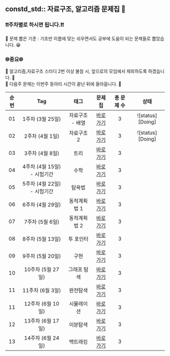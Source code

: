 ## constd_std:: 자료구조, 알고리즘 문제집 👾

### **❗️❗️주차별로 하시면 됩니다.❗️❗️**
📢 문제 뽑은 기준 : 기초반 이름에 맞는 쉬우면서도 공부에 도움이 되는 문제들로 뽑았습니다. 😁

### 🌐중요🌐

📢 알고리즘,자료구조 스터디 2번 이상 불참 시, 앞으로의 모임에서 제외하도록 하겠습니다. 🚫<br>
📢 다음주 문제는 이번주 동아리 시간이 끝난 뒤에 올라옵니다. 🌸


| 순번 | Tag                          | 태그                | 문제집    | 총 문제 수 |  상태             |
| :--: | :--------------------------: | :-----------------: | :------:  | :------: |:---------------:|
| 01 | 1주차 (3월 25일) | 자료구조 - 배열 | [바로가기](./algorithms/data_structure) | 3 | ![status][Doing] |
| 02 | 2주차 (4월 1일) | 자료구조 2 | [바로가기](./algorithms/data_structure2) | 3 | ![status][Doing] |
| 03 | 3주차 (4월 8일)  | 트리 | [바로가기](./algorithms/tree) | 3 |  |
| 04 | 4주차 (4월 15일) - 시험기간 | 수학 | [바로가기](./algorithms/math) | 3 | | 
| 05 | 5주차 (4월 22일) - 시험기간 | 탐욕법 | [바로가기](./algorithms/greedy) | 3 |  |
| 06 | 6주차 (4월 29일) | 동적계획법 1 | [바로가기](./algorithms/dynamic_programming_1) | 3 | |
| 07 | 7주차 (5월 6일) | 동적계획법 2 | [바로가기](./algorithms/dynamic_programming_2) | 3 | |
| 08 | 8주차 (5월 13일) | 투 포인터 | [바로가기](./algorithms/two_pointer) | 3 | |
| 09 | 9주차 (5월 20일) | 구현 | [바로가기](./algorithms/implementation) | 3 | |
| 10 | 10주차 (5월 27일) | 그래프 탐색 | [바로가기](./algorithms/graph_traversal) | 3 | |
| 11 | 11주차 (6월 3일)  | 완전탐색 | [바로가기](./algorithms/brute_force) | 3 | |
| 11 | 12주차 (6월 10일) | 시뮬레이션 | [바로가기](./algorithms/simulation) | 3 | | 
| 12 | 13주차 (6월 17일) | 이분탐색 | [바로가기](./algorithms/binary_search) | 3 |  |
| 13 | 14주차 (6월 24일) | 백트래킹 | [바로가기](./algorithms/backtracking) | 3 | |
